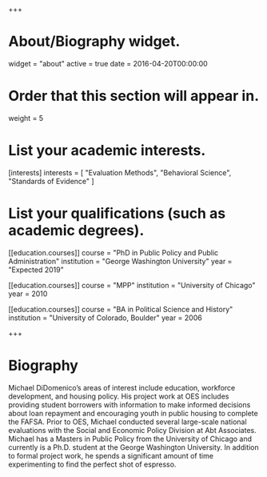 +++
# About/Biography widget.
widget = "about"
active = true
date = 2016-04-20T00:00:00

# Order that this section will appear in.
weight = 5

# List your academic interests.
[interests]
  interests = [
    "Evaluation Methods",
    "Behavioral Science",
    "Standards of Evidence"
  ]

# List your qualifications (such as academic degrees).
[[education.courses]]
  course = "PhD in Public Policy and Public Administration"
  institution = "George Washington University"
  year = "Expected 2019"

[[education.courses]]
  course = "MPP"
  institution = "University of Chicago"
  year = 2010

[[education.courses]]
  course = "BA in Political Science and History"
  institution = "University of Colorado, Boulder"
  year = 2006
 
+++

# Biography

Michael DiDomenico’s areas of interest include education, workforce development, and housing policy. His project work at OES includes providing student borrowers with information to make informed decisions about loan repayment and encouraging youth in public housing to complete the FAFSA. Prior to OES, Michael conducted several large-scale national evaluations with the Social and Economic Policy Division at Abt Associates. Michael has a Masters in Public Policy from the University of Chicago and currently is a Ph.D. student at the George Washington University. In addition to formal project work, he spends a significant amount of time experimenting to find the perfect shot of espresso. 

